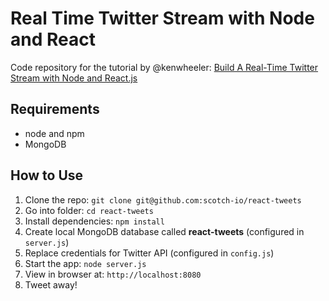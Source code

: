 # Real Time Twitter Stream with Node and React

Code repository for the tutorial by @kenwheeler: [Build A Real-Time Twitter Stream with Node and React.js](http://scotch.io/tutorials/javascript/build-a-real-time-twitter-stream-with-node-and-react-js)

## Requirements

- node and npm
- MongoDB

## How to Use

1. Clone the repo: `git clone git@github.com:scotch-io/react-tweets`
2. Go into folder: `cd react-tweets`
3. Install dependencies: `npm install`
4. Create local MongoDB database called **react-tweets** (configured in `server.js`)
5. Replace credentials for Twitter API (configured in `config.js`)
6. Start the app: `node server.js`
7. View in browser at: `http://localhost:8080`
8. Tweet away!
